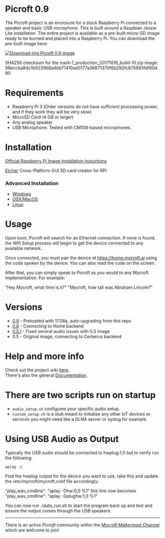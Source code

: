 # Picroft 0.9
The Picroft project is an enclosure for a stock Raspberry Pi connected to a speaker and basic USB microphone.  This is built around a Raspbian Jessie Lite installation.  The entire project is available as a pre-built micro-SD image ready to be burned and placed into a Raspberry Pi.  You can download the pre-built image here:

 [![Download img](https://github.com/MycroftAI/enclosure-picroft/raw/master/microsd-icon.png "Download img") Picroft 0.9 image](https://mycroft.ai/to/picroft-image)

SHA256 checksum for the mark-1_production_20171019_build-10.zip image:
98eccba84c1b923966a4bb71410ad0177a36871370f6b292fc875993fdf60d90

# Requirements

* Raspberry Pi 3 (Older versions do not have sufficient processing power, and if they work they will be very slow)
* MicroSD Card (4 GB or larger)
* Any analog speaker
* USB Microphone.  Tested with CM108-based microphones.

# Installation

[Official Raspberry Pi Image Installation Instuctions](https://www.raspberrypi.org/documentation/installation/installing-images/)

[Etcher](https://etcher.io/) Cross-Platform GUI SD card creator for RPi

### Advanced Installation
- [Windows](https://www.raspberrypi.org/documentation/installation/installing-images/windows.md)
- [OSX/MacOS](https://www.raspberrypi.org/documentation/installation/installing-images/mac.md)
- [Linux](https://www.raspberrypi.org/documentation/installation/installing-images/linux.md)

# Usage

Upon boot, Picroft will search for an Ethernet connection.  If none is found, the Wifi Setup process will begin to get the device connected to any available network.

Once connected, you must pair the device at https://home.mycroft.ai using the code spoken by the device.  You can also read the code on the screen.

After that, you can simply speak to Picroft as you would to any Mycroft implementation.  For example:

  "Hey Mycroft, what time is it?"
  "Mycroft, how tall was Abraham Lincoln?"


# Versions
* [0.9](https://mycroft.ai/to/picroft-image) - Preloaded with 17.08a, auto-upgrading from this repo
* [0.8](https://rebrand.ly/Picroft-0_8) - Connecting to Home backend
* [0.5.1](https://rebrand.ly/Picroft-0_5_1) - Fixed several audio issues with 0.5 image
* 0.5 - Original image, connecting to Cerberus backend

# Help and more info
Check out the project wiki [here](https://github.com/MycroftAI/enclosure-picroft/wiki).  
There's also the general [Documentation](https://docs.mycroft.ai/).

# There are two scripts run on startup
* `audio_setup.sh` configures your specific audio setup.
* `custom_setup.sh` is a stub meant to initialize any other IoT devices or services you might need like a DLNA server or syslog for example.

# Using USB Audio as Output

Typically the USB audio should be connected to hwplug:1,0 but to verify run the following:

`aplay -L`

Find the hwplug output for the device you want to use, take this and update the /etc/mycroft/mycroft.conf file accordingly:

"play_wav_cmdline": "aplay -Dhw:0,0 %1" this line now becomes "play_wav_cmdline": "aplay -Dplughw:1,0 %1"

You can now run ./auto_run.sh to start the program back up and test and ensure the output comes through the USB speakers.

---

There is an active *Picroft* community within the [Mycroft Mattermost Channel](https://chat.mycroft.ai) which are welcome to join!
